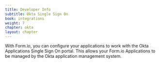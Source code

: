 ```yaml
---
title: Developer Info
subtitle: Okta Single Sign On
book: integrations
weight: 7
chapter: okta
layout: chapter
---
```

With Form.io, you can configure your applications to work with the Okta Applications Single Sign On portal.
This allows your Form.io Applications to be managed by the Okta application management system.